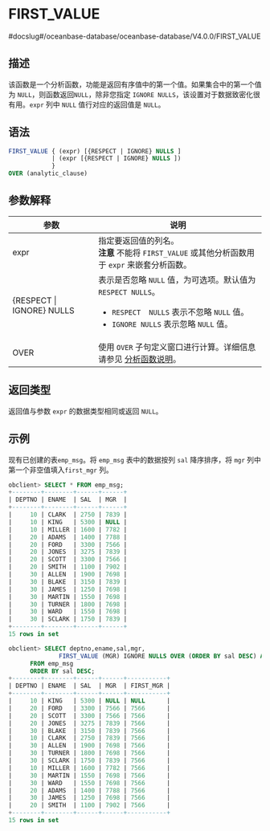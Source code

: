 FIRST_VALUE 
================================
#docslug#/oceanbase-database/oceanbase-database/V4.0.0/FIRST_VALUE


描述 
-----------------------

该函数是一个分析函数，功能是返回有序值中的第一个值。如果集合中的第一个值为 `NULL`，则函数返回`NULL`，除非您指定 `IGNORE NULLS`，该设置对于数据致密化很有用。`expr` 列中 `NULL` 值行对应的返回值是 `NULL`。

语法 
-----------------------

```sql
FIRST_VALUE { (expr) [{RESPECT | IGNORE} NULLS ] 
            | (expr [{RESPECT | IGNORE} NULLS ]) 
            }
OVER (analytic_clause)
```



参数解释 
-------------------------



|            参数             |                                                                                                          说明                                                                                                           |
|---------------------------|-----------------------------------------------------------------------------------------------------------------------------------------------------------------------------------------------------------------------|
| expr                      | 指定要返回值的列名。 <br>**注意**  不能将 `FIRST_VALUE` 或其他分析函数用于 `expr` 来嵌套分析函数。                                                                                                                        |
| {RESPECT \| IGNORE} NULLS | 表示是否忽略 `NULL` 值，为可选项。默认值为 `RESPECT NULLS`。 <ul><li>  `RESPECT  NULLS` 表示不忽略 `NULL` 值。   </li><li>`IGNORE NULLS` 表示忽略 `NULL` 值。</li></ul>     |
| OVER                      | 使用 `OVER` 子句定义窗口进行计算。详细信息请参见 [分析函数说明](../4.analysis-functions-2/1.window-function-description.md)。                                                                                                                               |



返回类型 
-------------------------

返回值与参数 `expr` 的数据类型相同或返回 `NULL`。

示例 
-----------------------

现有已创建的表`emp_msg`。将 `emp_msg` 表中的数据按列 `sal` 降序排序，将 `mgr` 列中第一个非空值填入`first_mgr` 列。

```sql
obclient> SELECT * FROM emp_msg;
+--------+--------+------+------+
| DEPTNO | ENAME  | SAL  | MGR  |
+--------+--------+------+------+
|     10 | CLARK  | 2750 | 7839 |
|     10 | KING   | 5300 | NULL |
|     10 | MILLER | 1600 | 7782 |
|     20 | ADAMS  | 1400 | 7788 |
|     20 | FORD   | 3300 | 7566 |
|     20 | JONES  | 3275 | 7839 |
|     20 | SCOTT  | 3300 | 7566 |
|     20 | SMITH  | 1100 | 7902 |
|     30 | ALLEN  | 1900 | 7698 |
|     30 | BLAKE  | 3150 | 7839 |
|     30 | JAMES  | 1250 | 7698 |
|     30 | MARTIN | 1550 | 7698 |
|     30 | TURNER | 1800 | 7698 |
|     30 | WARD   | 1550 | 7698 |
|     30 | SCLARK | 1750 | 7839 |
+--------+--------+------+------+
15 rows in set

obclient> SELECT deptno,ename,sal,mgr,
              FIRST_VALUE (MGR) IGNORE NULLS OVER (ORDER BY sal DESC) AS first_mgr
      FROM emp_msg
      ORDER BY sal DESC;
+--------+--------+------+------+-----------+
| DEPTNO | ENAME  | SAL  | MGR  | FIRST_MGR |
+--------+--------+------+------+-----------+
|     10 | KING   | 5300 | NULL | NULL      |
|     20 | FORD   | 3300 | 7566 | 7566      |
|     20 | SCOTT  | 3300 | 7566 | 7566      |
|     20 | JONES  | 3275 | 7839 | 7566      |
|     30 | BLAKE  | 3150 | 7839 | 7566      |
|     10 | CLARK  | 2750 | 7839 | 7566      |
|     30 | ALLEN  | 1900 | 7698 | 7566      |
|     30 | TURNER | 1800 | 7698 | 7566      |
|     30 | SCLARK | 1750 | 7839 | 7566      |
|     10 | MILLER | 1600 | 7782 | 7566      |
|     30 | MARTIN | 1550 | 7698 | 7566      |
|     30 | WARD   | 1550 | 7698 | 7566      |
|     20 | ADAMS  | 1400 | 7788 | 7566      |
|     30 | JAMES  | 1250 | 7698 | 7566      |
|     20 | SMITH  | 1100 | 7902 | 7566      |
+--------+--------+------+------+-----------+
15 rows in set 
```


